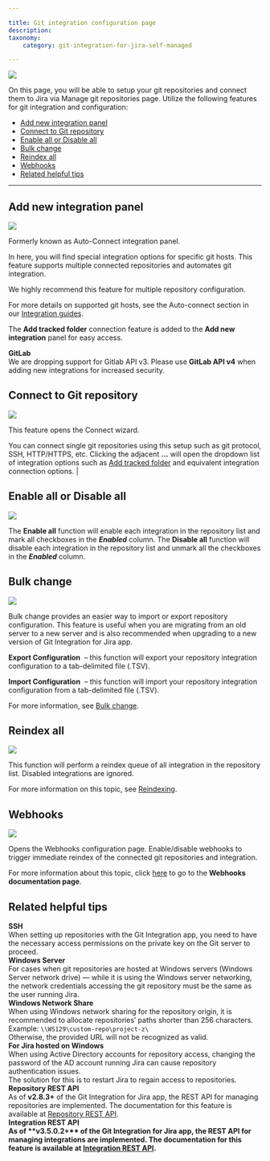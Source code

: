 ```yaml
---

title: Git integration configuration page
description:
taxonomy:
    category: git-integration-for-jira-self-managed

---
```

![](https://bigbrassband.atlassian.net/wiki/download/attachments/1930396951/gitserver-manage-git-repo-screen.png?version=1&modificationDate=1630642814252&cacheVersion=1&api=v2)

On this page, you will be able to setup your git repositories and connect them to Jira via Manage git repositories page. Utilize the following features for git integration and configuration:

- [Add new integration panel](#add-new-integration-panel)
- [Connect to Git repository](#connect-to-git-repository)
- [Enable all or Disable all](#enable-all-or-disable-all)
- [Bulk change](#bulk-change)
- [Reindex all](#reindex-all)
- [Webhooks](#webhooks)
- [Related helpful tips](#related-helpful-tips)

* * *

## Add new integration panel

![](https://bigbrassband.atlassian.net/wiki/download/attachments/1930396951/gitserver-auto-connect-panel.png?version=1&modificationDate=1630642814741&cacheVersion=1&api=v2)

Formerly known as Auto-Connect integration panel.

In here, you will find special integration options for specific git hosts. This feature supports multiple connected repositories and automates git integration.

<div class="bbb-callout bbb--info">
    <div class="irow">
    <div class="ilogobox">
        <span class="logoimg"></span>
    </div>
    <div class="imsgbox">
        We highly recommend this feature for multiple repository configuration.
    </div>
    </div>
</div>

For more details on supported git hosts, see the Auto-connect section in our [Integration guides](/git-integration-for-jira-self-managed/Integration-Guides).

The **Add tracked folder** connection feature is added to the **Add new integration** panel for easy access.

<div class="bbb-callout bbb--error">
    <div class="irow">
    <div class="ilogobox">
        <span class="logoimg"></span>
    </div>
    <div class="imsgbox">
        <b>GitLab</b><br>
        We are dropping support for Gitlab API v3. Please use <b>GitLab API v4</b> when adding new integrations for increased security.
    </div>
    </div>
</div>

## Connect to Git repository

![](https://bigbrassband.atlassian.net/wiki/download/attachments/1930396951/gitserver-connect-git-repo.png?version=1&modificationDate=1630642815446&cacheVersion=1&api=v2)

This feature opens the Connect wizard.

You can connect single git repositories using this setup such as git protocol, SSH, HTTP/HTTPS, etc. Clicking the adjacent **…** will open the dropdown list of integration options such as [Add tracked folder](/git-integration-for-jira-self-managed/Tracked-Folders) and equivalent integration connection options. |

## Enable all or Disable all

![](https://bigbrassband.atlassian.net/wiki/download/attachments/1930396951/gitserver-enable-disable-all.png?version=1&modificationDate=1630642815698&cacheVersion=1&api=v2)

The **Enable all** function will enable each integration in the repository list and mark all checkboxes in the _**Enabled**_ column. The **Disable all** function will disable each integration in the repository list and unmark all the checkboxes in the _**Enabled**_ column.

## Bulk change

![](https://bigbrassband.atlassian.net/wiki/download/attachments/1930396951/gitserver-bulk-change.png?version=1&modificationDate=1630642815933&cacheVersion=1&api=v2)

Bulk change provides an easier way to import or export repository configuration. This feature is useful when you are migrating from an old server to a new server and is also recommended when upgrading to a new version of Git Integration for Jira app.

**Export Configuration**  – this function will export your repository integration configuration to a tab-delimited file (.TSV).

**Import Configuration**  – this function will import your repository integration configuration from a tab-delimited file (.TSV).

For more information, see [Bulk change](/git-integration-for-jira-self-managed/Bulk-change).

## Reindex all

![](https://bigbrassband.atlassian.net/wiki/download/attachments/1930396951/gitserver-reindex-all.png?version=1&modificationDate=1630642816165&cacheVersion=1&api=v2)

This function will perform a reindex queue of all integration in the repository list. Disabled integrations are ignored.

For more information on this topic, see [Reindexing](/git-integration-for-jira-self-managed/Reindexing).

## Webhooks

![](https://bigbrassband.atlassian.net/wiki/download/attachments/1930396951/gitserver-webhooks-sidebar.png?version=1&modificationDate=1630642817385&cacheVersion=1&api=v2)

Opens the Webhooks configuration page. Enable/disable webhooks to trigger immediate reindex of the connected git repositories and integration.

For more information about this topic, click [here](/git-integration-for-jira-self-managed/Integration-webhooks) to go to the **Webhooks documentation page**.

## Related helpful tips

<div class="bbb-callout bbb--alert">
    <div class="irow">
    <div class="ilogobox">
        <span class="logoimg"></span>
    </div>
    <div class="imsgbox">
        <b>SSH</b><br>
        When setting up repositories with the Git Integration app, you need to have the necessary access permissions on the private key on the Git server to proceed.
    </div>
    </div>
</div>

<div class="bbb-callout bbb--note">
    <div class="irow">
    <div class="ilogobox">
        <span class="logoimg"></span>
    </div>
    <div class="imsgbox">
        <b>Windows Server</b><br>
        For cases when git repositories are hosted at Windows servers (Windows Server network drive) — while it is using the Windows server networking, the network credentials accessing the git repository must be the same as the user running Jira.
    </div>
    </div>
</div>

<div class="bbb-callout bbb--alert">
    <div class="irow">
    <div class="ilogobox">
        <span class="logoimg"></span>
    </div>
    <div class="imsgbox">
        <b>Windows Network Share</b><br>
        When using Windows network sharing for the repository origin, it is recommended to allocate repositories’ paths shorter than 256 characters.
        <div class='next para'>Example: <code>\\WS129\custom-repo\project-z\</code></div>
        <div>Otherwise, the provided URL will not be recognized as valid.</div>
    </div>
    </div>
</div>

<div class="bbb-callout bbb--alert">
    <div class="irow">
    <div class="ilogobox">
        <span class="logoimg"></span>
    </div>
    <div class="imsgbox">
        <b>For Jira hosted on Windows</b><br>
        When using Active Directory accounts for repository access, changing the password of the AD account running Jira can cause repository authentication issues.
        <div class='nextpara'>The solution for this is to restart Jira to regain access to repositories.</div>
    </div>
    </div>
</div>

<div class="bbb-callout bbb--info">
    <div class="irow">
    <div class="ilogobox">
        <span class="logoimg"></span>
    </div>
    <div class="imsgbox">
        <b>Repository REST API</b><br>
        As of <b>v2.8.3+</b> of the Git Integration for Jira app, the REST API for managing repositories are implemented. The documentation for this feature is available at <a href='/git-integration-for-jira-self-managed/Repository-API'>Repository REST API</a>.
    </div>
    </div>
</div>

<div class="bbb-callout bbb--info">
    <div class="irow">
    <div class="ilogobox">
        <span class="logoimg"></span>
    </div>
    <div class="imsgbox">
        <b>Integration REST API<b><br>
        As of **v3.5.0.2+** of the Git Integration for Jira app, the REST API for managing integrations are implemented. The documentation for this feature is available at <a href='/git-integration-for-jira-self-managed/Integration-API'>Integration REST API</a>.
    </div>
    </div>
</div>

